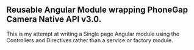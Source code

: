 ## Reusable Angular Module wrapping PhoneGap Camera Native API v3.0.

This is my attempt at writing a Single page Angular module using the Controllers 
and Directives rather than a service or factory module.

 
